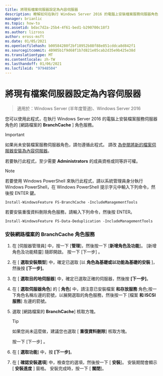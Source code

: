 ```yaml
---
title: 將現有檔案伺服器設定為內容伺服器
description: 瞭解如何在執行 Windows Server 2016 的電腦上安裝檔案服務伺服器角色的 [網路檔案的 BranchCache] 角色服務。
manager: brianlic
ms.topic: how-to
ms.assetid: bdac7d2a-25b4-4f61-bed1-b290700c18f3
ms.author: lizross
author: eross-msft
ms.date: 01/05/2021
ms.openlocfilehash: b00584280f2bf18952b88f88e851cddca8d842f1
ms.sourcegitcommit: 40905b1f9d68f1b7d821e05cab2d35e9b425e38d
ms.translationtype: MT
ms.contentlocale: zh-TW
ms.lasthandoff: 01/06/2021
ms.locfileid: "97948504"
---
```

# <a name="configure-an-existing-file-server-as-a-content-server"></a>將現有檔案伺服器設定為內容伺服器

>適用於：Windows Server (半年度管道)、Windows Server 2016

您可以使用此程式，在執行 Windows Server 2016 的電腦上安裝檔案服務伺服器角色的 [網路檔案的 **BranchCache** ] 角色服務。

> [!IMPORTANT]
> 如果尚未安裝檔案服務伺服器角色，請勿遵循此程式。 請改 [為參閱將新的檔案伺服器安裝為內容伺服器](../../branchcache/deploy/Install-a-New-File-Server-as-a-Content-Server.md)。

若要執行此程式，至少需要 **Administrators** 的成員資格或同等許可權。

> [!NOTE]
> 若要使用 Windows PowerShell 來執行此程式，請以系統管理員身分執行 Windows PowerShell，在 Windows PowerShell 提示字元中輸入下列命令，然後按 ENTER 鍵。
>
> `Install-WindowsFeature FS-BranchCache -IncludeManagementTools`
>
> 若要安裝重復資料刪除角色服務，請輸入下列命令，然後按 ENTER。
>
> `Install-WindowsFeature FS-Data-Deduplication -IncludeManagementTools`

### <a name="to-install-the-branchcache-for-network-files-role-service"></a>安裝網路檔案的 BranchCache 角色服務

1.  在 [伺服器管理員] 中，按一下 [**管理**]，然後按一下 [**新增角色及功能**]。 [新增角色及功能精靈] 隨即開啟。 按一下 [下一步] 。

2.  在 [ **選取安裝類型**] 中，確定已選取 [以 **角色為基礎或以功能為基礎的安裝** ]，然後按 **[下一步]**。

3.  在 [ **選取目的地伺服器**] 中，確定已選取正確的伺服器，然後按 **[下一步]**。

4.  在 [ **選取伺服器角色**] 的 [ **角色**] 中，請注意已安裝檔案 **和存放服務** 角色;按一下角色名稱左邊的箭號，以展開選取的角色服務，然後按一下 [檔案 **和 ISCSI 服務**] 左邊的箭號。

5.  選取 [網路檔案的 **BranchCache**] 核取方塊。

    > [!TIP]
    > 如果您尚未這麼做，建議您也選取 [ **重復資料刪除**] 核取方塊。

    按一下 [下一步] 。

6.  在 [ **選取功能**] 中，按 **[下一步]**。

7.  在 [ **確認安裝選項**] 中，檢查您的選項，然後按一下 [ **安裝**]。 安裝期間會顯示 [ **安裝進度** ] 窗格。 安裝完成時，按一下 [ **關閉**]。




